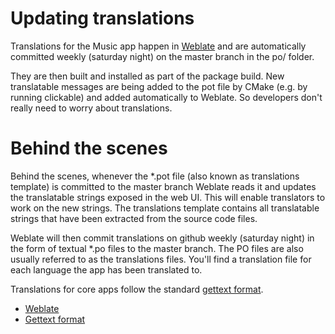Updating translations
=====================

Translations for the Music app happen in [Weblate](https://translate.ubports.com/projects/ubports/music-app/) and are automatically committed weekly (saturday night) on the master branch in the po/ folder.

They are then built and installed as part of the package build.
New translatable messages are being added to the pot file by
CMake (e.g. by running clickable) and added automatically to Weblate. So
developers don't really need to worry about translations.

Behind the scenes
=================

Behind the scenes, whenever the \*.pot file (also known as translations template) is committed to the master branch Weblate reads it and updates the translatable strings exposed in the web UI. This will enable translators to work on the new strings.
The translations template contains all translatable strings that have been extracted from the source code files.

Weblate will then commit translations on github weekly (saturday night)
in the form of textual \*.po files to the master branch. The PO files are also usually referred to as the translations files. You'll find a translation file for each language the app has been translated to.

Translations for core apps follow the standard [gettext format](https://www.gnu.org/software/gettext/).

* [Weblate](https://translate.ubports.com/projects/ubports/music-app/)
* [Gettext format](https://www.gnu.org/software/gettext/)
